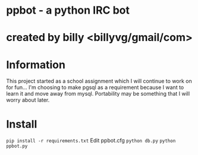 # ppbot - a python IRC bot #
# created by billy <billyvg/gmail/com> #

# Information #
This project started as a school assignment which I will continue to
work on for fun... I'm choosing to make pgsql as a requirement because
I want to learn it and move away from mysql. Portability may be 
something that I will worry about later.

# Install #
``pip install -r requirements.txt``
Edit ppbot.cfg
``python db.py``
``python ppbot.py``

